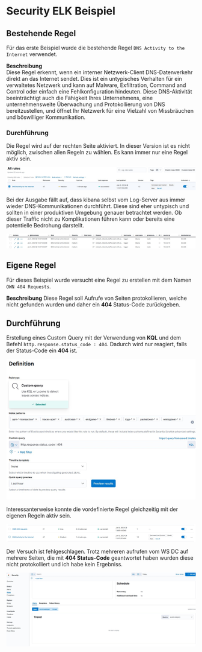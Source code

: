 # Security ELK Beispiel

## Bestehende Regel

Für das erste Beispiel wurde die bestehende Regel ```DNS Activity to the Internet``` verwendet.

**Beschreibung**  
Diese Regel erkennt, wenn ein interner Netzwerk-Client DNS-Datenverkehr direkt an das Internet sendet. Dies ist ein untypisches Verhalten für ein verwaltetes Netzwerk und kann auf Malware, Exfiltration, Command and Control oder einfach eine Fehlkonfiguration hindeuten. Diese DNS-Aktivität beeinträchtigt auch die Fähigkeit Ihres Unternehmens, eine unternehmensweite Überwachung und Protokollierung von DNS bereitzustellen, und öffnet Ihr Netzwerk für eine Vielzahl von Missbräuchen und böswilliger Kommunikation.

### Durchführung

Die Regel wird auf der rechten Seite aktiviert. In dieser Version ist es nicht möglich, zwischen allen Regeln zu wählen. Es kann immer nur eine Regel aktiv sein.

![Liste der Regeln mit der Aktivierten Regel im Focus](../bilder/elk1.jpg)

Bei der Ausgabe fällt auf, dass kibana selbst vom Log-Server aus immer wieder DNS-Kommunikationen durchführt. Diese sind eher untypisch und sollten in einer produktiven Umgebung genauer betrachtet werden. Ob dieser Traffic nicht zu Komplikationen führen kann oder bereits eine potentielle Bedrohung darstellt.

![Liste der Regeln mit der Aktivierten Regel im Focus](../bilder/elk2.jpg)

## Eigene Regel

Für dieses Beispiel wurde versucht eine Regel zu erstellen mit dem Namen ``OWN 404 Requests``.

**Beschreibung**
Diese Regel soll Aufrufe von Seiten protokollieren, welche nicht gefunden wurden und daher ein **404** Status-Code zurückgeben.

## Durchführung

Erstellung eines Custom Query mit der Verwendung von **KQL** und dem Befehl ```http.response.status_code : 404```. Dadurch wird nur reagiert, falls der Status-Code ein **404** ist.

![Liste der Regeln mit der Aktivierten Regel im Focus](../bilder/elk4.jpg)

Interessanterweise konnte die vordefinierte Regel gleichzeitig mit der eigenen Regeln aktiv sein.

![Liste der Regeln mit der Aktivierten Regel im Focus](../bilder/elk3.jpg)

Der Versuch ist fehlgeschlagen. Trotz mehreren aufrufen vom WS DC auf mehrere Seiten, die mit **404 Status-Code** geantwortet haben wurden diese nicht protokolliert und ich habe kein Ergebniss.

![Liste der Regeln mit der Aktivierten Regel im Focus](../bilder/elk5.jpg)